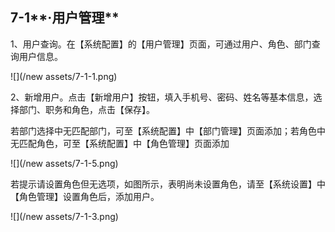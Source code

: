 ## 7-1**·用户管理**

1、用户查询。在【系统配置】的【用户管理】页面，可通过用户、角色、部门查询用户信息。

![](/new assets/7-1-1.png)

2、新增用户。点击【新增用户】按钮，填入手机号、密码、姓名等基本信息，选择部门、职务和角色，点击【保存】。

若部门选择中无匹配部门，可至【系统配置】中【部门管理】页面添加；若角色中无匹配角色，可至【系统配置】中【角色管理】页面添加

![](/new assets/7-1-5.png)

若提示请设置角色但无选项，如图所示，表明尚未设置角色，请至【系统设置】中【角色管理】设置角色后，添加用户。

![](/new assets/7-1-3.png)

